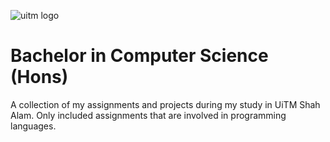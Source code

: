 <p>
  <img alt="uitm logo" src="https://brandslogos.com/wp-content/uploads/images/large/uitm-universiti-teknologi-mara-logo.png" />
</p>

# Bachelor in Computer Science (Hons)

A collection of my assignments and projects during my study in UiTM Shah Alam.
Only included assignments that are involved in programming languages.
